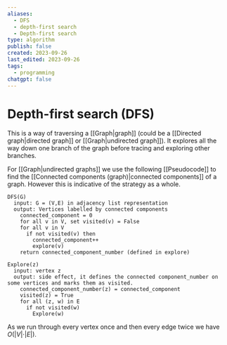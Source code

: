 ```yaml
---
aliases:
  - DFS
  - depth-first search
  - Depth-first search
type: algorithm
publish: false
created: 2023-09-26
last_edited: 2023-09-26
tags:
  - programming
chatgpt: false
---
```

# Depth-first search (DFS)

This is a way of traversing a [[Graph|graph]] (could be a [[Directed graph|directed graph]] or [[Graph|undirected graph]]). It explores all the way down one branch of the graph before tracing and exploring other branches.

For [[Graph|undirected graphs]] we use the following [[Pseudocode]] to find the [[Connected components (graph)|connected components]] of a graph. However this is indicative of the strategy as a whole. 

```pseudocode
DFS(G)
  input: G = (V,E) in adjacency list representation
  output: Vertices labelled by connected components
    connected_component = 0
    for all v in V, set visited(v) = False
    for all v in V
      if not visited(v) then
        connected_component++
        explore(v)
    return connected_component_number (defined in explore)
```

```pseudocode
Explore(z)
  input: vertex z
  output: side effect, it defines the connected component_number on some vertices and marks them as visited.
    connected_component_number(z) = connected_component
    visited(z) = True
    for all (z, w) in E
      if not visited(w)
        Explore(w)
```

As we run through every vertex once and then every edge twice we have $O(\vert V \vert \cdot \vert E \vert)$. 